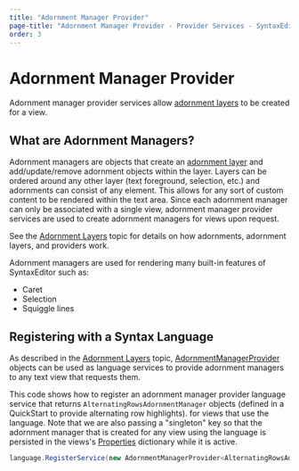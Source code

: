 ```yaml
---
title: "Adornment Manager Provider"
page-title: "Adornment Manager Provider - Provider Services - SyntaxEditor Language Creation Guide"
order: 3
---
```

# Adornment Manager Provider

Adornment manager provider services allow [adornment layers](../../user-interface/adornment/adornment-layers.md) to be created for a view.

## What are Adornment Managers?

Adornment managers are objects that create an [adornment layer](../../user-interface/adornment/adornment-layers.md) and add/update/remove adornment objects within the layer.  Layers can be ordered around any other layer (text foreground, selection, etc.) and adornments can consist of any element.  This allows for any sort of custom content to be rendered within the text area.  Since each adornment manager can only be associated with a single view, adornment manager provider services are used to create adornment managers for views upon request.

See the [Adornment Layers](../../user-interface/adornment/adornment-layers.md) topic for details on how adornments, adornment layers, and providers work.

Adornment managers are used for rendering many built-in features of SyntaxEditor such as:

- Caret
- Selection
- Squiggle lines

## Registering with a Syntax Language

As described in the [Adornment Layers](../../user-interface/adornment/adornment-layers.md) topic, [AdornmentManagerProvider<T>](xref:ActiproSoftware.UI.WinForms.Controls.SyntaxEditor.Adornments.Implementation.AdornmentManagerProvider`1) objects can be used as language services to provide adornment managers to any text view that requests them.

This code shows how to register an adornment manager provider language service that returns `AlternatingRowsAdornmentManager` objects (defined in a QuickStart to provide alternating row highlights).  for views that use the language.  Note that we are also passing a "singleton" key so that the adornment manager that is created for any view using the language is persisted in the views's [Properties](xref:ActiproSoftware.UI.WinForms.Controls.SyntaxEditor.ITextView.Properties) dictionary while it is active.

```csharp
language.RegisterService(new AdornmentManagerProvider<AlternatingRowsAdornmentManager>(typeof(AlternatingRowsAdornmentManager)));
```
